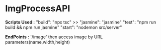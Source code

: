 # ImgProcessAPI
**Scripts Used :**
    "build": "npx tsc" >> 
    "jasmine": "jasmine"
    "test": "npm run build && npm run jasmine"
    "start": "nodemon src/server" 
    

**EndPoints :**
'/image'
then access image by URL parameters(name,width,height)
